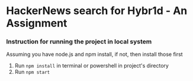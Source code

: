 # HackerNews search for Hybr1d - An Assignment
### Instruction for running the project in local system
Assuming you have node.js and npm install, if not, then install those first  
1. Run `npm install` in terminal or powershell in project's directory
2. Run `npm start` 